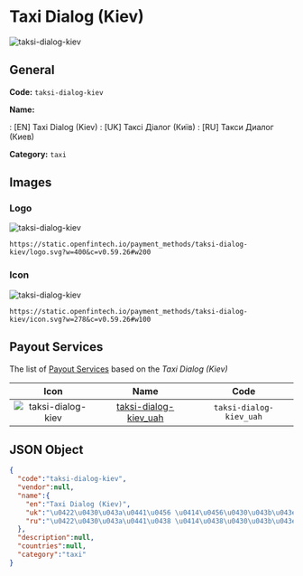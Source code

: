 
# Taxi Dialog (Kiev) 
![taksi-dialog-kiev](https://static.openfintech.io/payment_methods/taksi-dialog-kiev/logo.svg?w=400&c=v0.59.26#w200)  

## General 
**Code:** `taksi-dialog-kiev` 
 
**Name:** 
 
:	[EN] Taxi Dialog (Kiev) 
:	[UK] Таксі Діалог (Київ) 
:	[RU] Такси Диалог (Киев) 
 
**Category:** `taxi` 
 

## Images 

### Logo 
![taksi-dialog-kiev](https://static.openfintech.io/payment_methods/taksi-dialog-kiev/logo.svg?w=400&c=v0.59.26#w200)  

```
https://static.openfintech.io/payment_methods/taksi-dialog-kiev/logo.svg?w=400&c=v0.59.26#w200
```  

### Icon 
![taksi-dialog-kiev](https://static.openfintech.io/payment_methods/taksi-dialog-kiev/icon.svg?w=278&c=v0.59.26#w100)  

```
https://static.openfintech.io/payment_methods/taksi-dialog-kiev/icon.svg?w=278&c=v0.59.26#w100
```  

## Payout Services 
 
The list of [Payout Services](/payout-services/) based on the _Taxi Dialog (Kiev)_ 

|Icon|Name|Code| 
|:---:|:---:|:---:| 
|![taksi-dialog-kiev](https://static.openfintech.io/payout_methods/taksi-dialog-kiev/icon.svg?w=278&c=v0.59.26#w40) |[taksi-dialog-kiev_uah](/payout-services/taksi-dialog-kiev_uah/)|`taksi-dialog-kiev_uah`| 
 

## JSON Object 

```json
{
  "code":"taksi-dialog-kiev",
  "vendor":null,
  "name":{
    "en":"Taxi Dialog (Kiev)",
    "uk":"\u0422\u0430\u043a\u0441\u0456 \u0414\u0456\u0430\u043b\u043e\u0433 (\u041a\u0438\u0457\u0432)",
    "ru":"\u0422\u0430\u043a\u0441\u0438 \u0414\u0438\u0430\u043b\u043e\u0433 (\u041a\u0438\u0435\u0432)"
  },
  "description":null,
  "countries":null,
  "category":"taxi"
}
```  

